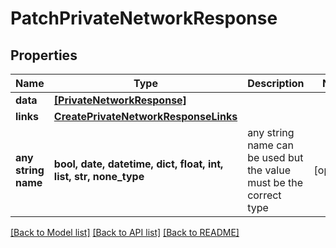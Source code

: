 # PatchPrivateNetworkResponse


## Properties
Name | Type | Description | Notes
------------ | ------------- | ------------- | -------------
**data** | [**[PrivateNetworkResponse]**](PrivateNetworkResponse.md) |  | 
**links** | [**CreatePrivateNetworkResponseLinks**](CreatePrivateNetworkResponseLinks.md) |  | 
**any string name** | **bool, date, datetime, dict, float, int, list, str, none_type** | any string name can be used but the value must be the correct type | [optional]

[[Back to Model list]](../README.md#documentation-for-models) [[Back to API list]](../README.md#documentation-for-api-endpoints) [[Back to README]](../README.md)



